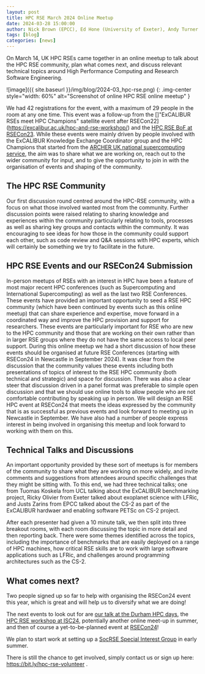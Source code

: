 ```yaml
---
layout: post
title: HPC RSE March 2024 Online Meetup
date: 2024-03-28 15:00:00
author: Nick Brown (EPCC), Ed Hone (University of Exeter), Andy Turner (EPCC), Marion Weinzierl (University of Cambridge)
tags: [blog]
categories: [news]
---
```


On March 14, UK HPC RSEs came together in an online meetup to talk about the HPC RSE community, plan what comes next, and discuss relevant technical topics around High Performance Computing and Research Software Engineering.

<!--more-->

![image]({{ site.baseurl }}/img/blog/2024-03_hpc-rse.png)
{: .img-center style="width: 60%" alt="Screenshot of online HPC RSE online meetup"  }
 
We had 42 registrations for the event, with a maximum of 29 people in the room at any one time. This event was a follow-up from the []"ExCALIBUR RSEs meet HPC Champions" satellite event after RSECon22](https://excalibur.ac.uk/hpc-and-rse-workshop/) and the [HPC RSE BoF at RSECon23](https://www.archer2.ac.uk/news/2023/11/30/hpc-bof-rsecon23.html). While these events were mainly driven by people involved with the ExCALIBUR Knowledge Exchange Coordinator group and the HPC Champions that started from the [ARCHER UK national supercomputing service](https://www.archer2.ac.uk/), the aim was to share what we are working on, reach out to the wider community for input, and to give the opportunity to join in with the organisation of events and shaping of the community. 

## The HPC RSE Community

Our first discussion round centred around the HPC-RSE community, with a focus on what those involved wanted most from the community. Further discussion points were raised relating to sharing knowledge and experiences within the community particularly relating to tools, processes as well as sharing key groups and contacts within the community. It was encouraging to see ideas for how those in the community could support each other, such as code review and Q&A sessions with HPC experts, which will certainly be something we try to facilitate in the future.

## HPC RSE Events and our RSECon24 Submission

In-person meetups of RSEs with an interest in HPC have been a feature of most major recent HPC conferences (such as Supercomputing and International Supercomputing) as well as the last two RSE Conferences. These events have provided an important opportunity to seed a RSE HPC community (which have been continued by events such as this online meetup) that can share experience and expertise, move forward in a coordinated way and improve the HPC provision and support for researchers. These events are particularly important for RSE who are new to the HPC community and those that are working on their own rather than in larger RSE groups where they do not have the same access to local peer support. During this online meetup we had a short discussion of how these events should be organised at future RSE Conferences (starting with RSECon24 in Newcastle in September 2024). It was clear from the discussion that the community values these events including both presentations of topics of interest to the RSE HPC community (both technical and strategic) and space for discussion. There was also a clear steer that discussion driven in a panel format was preferable to simple open discussion and that we should use online tools to allow people who are not comfortable contributing by speaking up in person. We will design an RSE HPC event at RSECon24 that meets the ideas expressed by the community that is as successful as previous events and look forward to meeting up in Newcastle in September. We have also had a number of people express interest in being involved in organising this meetup and look forward to working with them on this.

## Technical Talks and Discussions

An important opportunity provided by these sort of meetups is for members of the community to share what they are working on more widely, and invite comments and suggestions from attendees around specific challenges that they might be sitting with. To this end, we had three technical talks; one from Tuomas Koskela from UCL talking about the ExCALIBUR benchmarking project, Ricky Olivier from Exeter talked about exoplanet science with LFRic, and Justs Zarins from EPCC talked about the CS-2 as part of the ExCALIBUR hardwaer and enabling software PETSc on CS-2 project.

After each presenter had given a 10 minute talk, we then split into three breakout rooms, with each room discussing the topic in more detail and then reporting back. There were some themes identified across the topics, including the importance of benchmarks that are easily deployed on a range of HPC machines, how critical RSE skills are to work with large software applications such as LFRic, and challenges around programming architectures such as the CS-2.

## What comes next? 

Two people signed up so far to help with organising the RSECon24 event this year, which is great and will help us to diversify what we are doing!

The next events to look out for are [our talk at the Durham HPC days](https://scicomp.webspace.durham.ac.uk/events/code_performance_series/durham-hpc-days-2024/), the [HPC RSE workshop at ISC24](https://www.rse-hpc.org/), potentially another online meet-up in summer, and then of course a yet-to-be-planned event at [RSECon24](https://rsecon24.society-rse.org/)! 

We plan to start work at setting up a [SocRSE Special Interest Group](https://society-rse.org/information-for-setting-up-a-working-group-or-special-interest-group/) in early summer.

There is still the chance to get involved, simply contact us or sign up here: https://bit.ly/hpc-rse-volunteer .